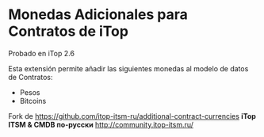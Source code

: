 # Monedas Adicionales para Contratos de iTop
Probado en iTop 2.6

Esta extensión permite añadir las siguientes monedas al modelo de datos de Contratos:
- Pesos
- Bitcoins

Fork de https://github.com/itop-itsm-ru/additional-contract-currencies
**iTop ITSM & CMDB по-русски** http://community.itop-itsm.ru/

